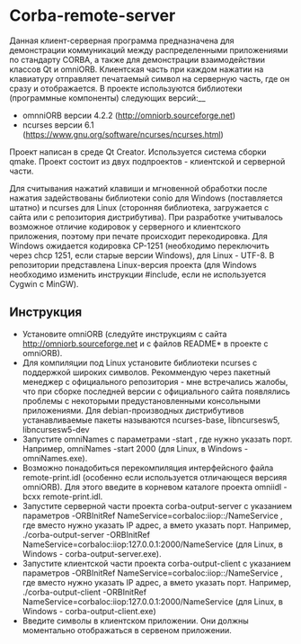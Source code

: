# Corba-remote-server

Данная клиент-серверная программа предназначена для демонстрации коммуникаций между распределенными приложениями по стандарту CORBA, а также для демонстрации взаимодействии классов Qt и omniORB. Клиентская часть при каждом нажатии на клавиатуру отправляет печатаемый символ на серверную часть, где он сразу и отображается. В проекте используются библиотеки (программные компоненты) следующих версий:__

- omnniORB версии 4.2.2 (http://omniorb.sourceforge.net)
- ncurses версии 6.1 (https://www.gnu.org/software/ncurses/ncurses.html)

Проект написан в среде Qt Creator. Используется система сборки qmake. Проект состоит из двух подпроектов - клиентской и серверной части.

Для считывания нажатий клавиши и мгновенной обработки после нажатия задействованы библиотеки conio для Windows (поставляется штатно) и ncurses для Linux (сторонняя библиотека,  загружается с сайта или с репозитория дистрибутива). При разработке учитывалось возможное отличие кодировок у серверного и клиентского приложения, поэтому при печате происходит перекодировка. Для Windows ожидается кодировка CP-1251 (необходимо переключить через chcp 1251, если старые версии Windows), для Linux - UTF-8. В репозитории представлена Linux-версия проекта (для Windows необходимо изменить инструкции #include, если не используется Cygwin c MinGW).

## Инструкция
- Установите omniORB (следуйте инструкциям с сайта http://omniorb.sourceforge.net и с файлов README* в проекте с omniORB).
- Для компиляции под Linux установите библиотеки ncurses с поддержкой широких символов. Рекоммендую через пакетный менеджер с официального репозитория - мне встречались жалобы, что при сборке последней версии с официального сайта появлялись проблемы с некоторыми предустановленными консольными приложениями. Для debian-производных дистрибутивов устанавливаемые пакеты называются ncurses-base, libncursesw5, libncursesw5-dev
- Запустите omniNames с параметрами -start <port>, где  нужно указать порт. Например, omniNames -start 2000 (для Linux, в Windows - omniNames.exe).
- Возможно понадобиться перекомпиляция интерфейсного файла remote-print.idl (особенно если используется отличающеся версияя omniORB). Для этого введите в корневом каталоге проекта omniidl -bcxx remote-print.idl.
- Запустите серверной части проекта corba-output-server с указанием параметров -ORBInitRef NameService=corbaloc:iiop:<ip-addr>:<port>/NameService , где вместо <ip-addr> нужно указать IP адрес, а вмето <port> указать порт. Например, ./corba-output-server -ORBInitRef NameService=corbaloc:iiop:127.0.0.1:2000/NameService (для Linux, в Windows - corba-output-server.exe).
- Запустите клиентской части проекта corba-output-client с указанием параметров -ORBInitRef NameService=corbaloc:iiop:<ip-addr>:<port>/NameService , где вместо <ip-addr> нужно указать IP адрес, а вмето <port> указать порт. Например, ./corba-output-client -ORBInitRef NameService=corbaloc:iiop:127.0.0.1:2000/NameService (для Linux, в Windows - corba-output-client.exe)
- Введите символы в клиентском приложении. Они должны моментально отображаться в сервеном приложении.
